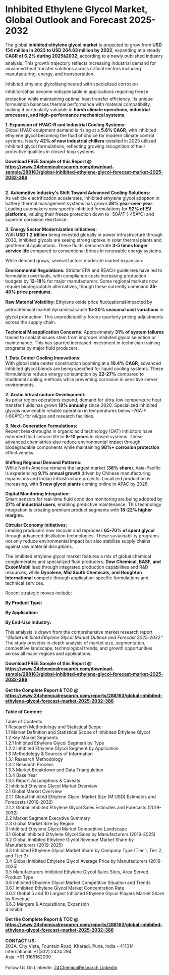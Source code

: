 <h1>Inhibited Ethylene Glycol Market, Global Outlook and Forecast 2025-2032</h1><p>The global <strong>inhibited ethylene glycol market</strong> is projected to grow from <strong>USD 154 million in 2023 to USD 264.63 million by 2032</strong>, expanding at a steady <strong>CAGR of 6.2% during 2025â2032</strong>, according to a newly published industry analysis. This growth trajectory reflects increasing industrial demand for advanced heat transfer solutions across critical sectors including manufacturing, energy, and transportation.</p><p>Inhibited ethylene glycolâengineered with specialized corrosion inhibitorsâhas become indispensable in applications requiring freeze protection while maintaining optimal heat transfer efficiency. Its unique formulation balances thermal performance with material compatibility, making it particularly valuable in <strong>harsh climate operations, industrial processes, and high-performance mechanical systems</strong>.</p><p><strong>1. Expansion of HVAC-R and Industrial Cooling Systems:</strong><br>
Global HVAC equipment demand is rising at a <strong>5.8% CAGR</strong>, with inhibited ethylene glycol becoming the fluid of choice for modern climate control systems. Nearly <strong>42% of new industrial chillers</strong> installed in 2023 utilized inhibited glycol formulations, reflecting growing recognition of their protective qualities in closed-loop systems.</p><div><b>Download FREE Sample of this Report @ 
            <a href="https://www.24chemicalresearch.com/download-sample/288163/global-inhibited-ethylene-glycol-forecast-market-2025-2032-386">
            https://www.24chemicalresearch.com/download-sample/288163/global-inhibited-ethylene-glycol-forecast-market-2025-2032-386</a></b></div><br><p><strong>2. Automotive Industry's Shift Toward Advanced Cooling Solutions:</strong><br>
As vehicle electrification accelerates, inhibited ethylene glycol adoption in battery thermal management systems has grown <strong>28% year-over-year</strong>. Leading automakers now specify inhibited formulations for <strong>92% of EV platforms</strong>, valuing their freeze protection down to -50Â°F (-45Â°C) and superior corrosion resistance.</p><p><strong>3. Energy Sector Modernization Initiatives:</strong><br>
With <strong>USD 1.2 trillion</strong> being invested globally in power infrastructure through 2030, inhibited glycols are seeing strong uptake in solar thermal plants and geothermal applications. These fluids demonstrate <strong>3-5 times longer service life</strong> compared to conventional brines in renewable energy systems.</p><p>While demand grows, several factors moderate market expansion:</p><p><strong>Environmental Regulations:</strong> Stricter EPA and REACH guidelines have led to formulation overhauls, with compliance costs increasing production budgets by <strong>12-18%</strong> for major manufacturers. Some regional markets now require biodegradable alternatives, though these currently command <strong>35-40% price premiums</strong>.</p><p><strong>Raw Material Volatility:</strong> Ethylene oxide price fluctuationsâimpacted by petrochemical market dynamicsâcause <strong>15-20% seasonal cost variations</strong> in glycol production. This unpredictability forces quarterly pricing adjustments across the supply chain.</p><p><strong>Technical Misapplication Concerns:</strong> Approximately <strong>31% of system failures</strong> traced to coolant issues stem from improper inhibited glycol selection or maintenance. This has spurred increased investment in technician training programs by major fluid producers.</p><p><strong>1. Data Center Cooling Innovations:</strong><br>
With global data center construction booming at a <strong>10.4% CAGR</strong>, advanced inhibited glycol blends are being specified for liquid cooling systems. These formulations reduce energy consumption by <strong>22-27%</strong> compared to traditional cooling methods while preventing corrosion in sensitive server environments.</p><p><strong>2. Arctic Infrastructure Development:</strong><br>
As polar region operations expand, demand for ultra-low-temperature heat transfer fluids has grown <strong>18% annually</strong> since 2020. Specialized inhibited glycols now enable reliable operation in temperatures below -76Â°F (-60Â°C) for oil/gas and research facilities.</p><p><strong>3. Next-Generation Formulations:</strong><br>
Recent breakthroughs in organic acid technology (OAT) inhibitors have extended fluid service life to <strong>8-10 years</strong> in closed systems. These advanced chemistries also reduce environmental impact through biodegradable components while maintaining <strong>98%+ corrosion protection</strong> effectiveness.</p><p><strong>Shifting Regional Demand Patterns:</strong><br>
    While North America remains the largest market (<strong>38% share</strong>), Asia-Pacific is experiencing <strong>9.1% annual growth</strong> driven by Chinese manufacturing expansions and Indian infrastructure projects. Localized production is increasing, with <strong>5 new glycol plants</strong> coming online in APAC by 2026.</p><p><strong>Digital Monitoring Integration:</strong><br>
    Smart sensors for real-time fluid condition monitoring are being adopted by <strong>27% of industrial users</strong>, enabling predictive maintenance. This technology integration is creating premium product segments with <strong>18-22% higher margins</strong>.</p><p><strong>Circular Economy Initiatives:</strong><br>
    Leading producers now recover and reprocess <strong>65-70% of spent glycol</strong> through advanced distillation technologies. These sustainability programs not only reduce environmental impact but also stabilize supply chains against raw material disruptions.</p><p>The inhibited ethylene glycol market features a mix of global chemical conglomerates and specialized fluid producers. <strong>Dow Chemical, BASF, and ExxonMobil</strong> lead through integrated production capabilities and R&amp;D resources, while <strong>Dynalene, Mid South Chemicals, and Houghton International</strong> compete through application-specific formulations and technical services.</p><p>Recent strategic moves include:</p><p><strong>By Product Type:</strong></p><p><strong>By Application:</strong></p><p><strong>By End-Use Industry:</strong></p><p>This analysis is drawn from the comprehensive market research report "<em>Global Inhibited Ethylene Glycol Market Outlook and Forecast 2025-2032</em>." The study provides in-depth analysis of market size, segmentation, competitive landscape, technological trends, and growth opportunities across all major regions and applications.</p><div><b>Download FREE Sample of this Report @ 
            <a href="https://www.24chemicalresearch.com/download-sample/288163/global-inhibited-ethylene-glycol-forecast-market-2025-2032-386">
            https://www.24chemicalresearch.com/download-sample/288163/global-inhibited-ethylene-glycol-forecast-market-2025-2032-386</a></b></div><br><div><b>Get the Complete Report & TOC @ 
            <a href="https://www.24chemicalresearch.com/reports/288163/global-inhibited-ethylene-glycol-forecast-market-2025-2032-386">
            https://www.24chemicalresearch.com/reports/288163/global-inhibited-ethylene-glycol-forecast-market-2025-2032-386</a></b></div><br>
            <b>Table of Content:</b><p>Table of Contents<br />
1 Research Methodology and Statistical Scope<br />
1.1 Market Definition and Statistical Scope of Inhibited Ethylene Glycol<br />
1.2 Key Market Segments<br />
1.2.1 Inhibited Ethylene Glycol Segment by Type<br />
1.2.2 Inhibited Ethylene Glycol Segment by Application<br />
1.3 Methodology & Sources of Information<br />
1.3.1 Research Methodology<br />
1.3.2 Research Process<br />
1.3.3 Market Breakdown and Data Triangulation<br />
1.3.4 Base Year<br />
1.3.5 Report Assumptions & Caveats<br />
2 Inhibited Ethylene Glycol Market Overview<br />
2.1 Global Market Overview<br />
2.1.1 Global Inhibited Ethylene Glycol Market Size (M USD) Estimates and Forecasts (2019-2032)<br />
2.1.2 Global Inhibited Ethylene Glycol Sales Estimates and Forecasts (2019-2032)<br />
2.2 Market Segment Executive Summary<br />
2.3 Global Market Size by Region<br />
3 Inhibited Ethylene Glycol Market Competitive Landscape<br />
3.1 Global Inhibited Ethylene Glycol Sales by Manufacturers (2019-2025)<br />
3.2 Global Inhibited Ethylene Glycol Revenue Market Share by Manufacturers (2019-2025)<br />
3.3 Inhibited Ethylene Glycol Market Share by Company Type (Tier 1, Tier 2, and Tier 3)<br />
3.4 Global Inhibited Ethylene Glycol Average Price by Manufacturers (2019-2025)<br />
3.5 Manufacturers Inhibited Ethylene Glycol Sales Sites, Area Served, Product Type<br />
3.6 Inhibited Ethylene Glycol Market Competitive Situation and Trends<br />
3.6.1 Inhibited Ethylene Glycol Market Concentration Rate<br />
3.6.2 Global 5 and 10 Largest Inhibited Ethylene Glycol Players Market Share by Revenue<br />
3.6.3 Mergers & Acquisitions, Expansion<br />
4 Inhibit</p><div><b>Get the Complete Report & TOC @ 
            <a href="https://www.24chemicalresearch.com/reports/288163/global-inhibited-ethylene-glycol-forecast-market-2025-2032-386">
            https://www.24chemicalresearch.com/reports/288163/global-inhibited-ethylene-glycol-forecast-market-2025-2032-386</a></b></div><br><b>CONTACT US:</b><br>
            203A, City Vista, Fountain Road, Kharadi, Pune, India - 411014<br>
            International: +1(332) 2424 294<br>
            Asia: +91 9169162030 <br><br>
            Follow Us On LinkedIn: <a href="https://www.linkedin.com/company/24chemicalresearch/">24ChemicalResearch LinkedIn</a>